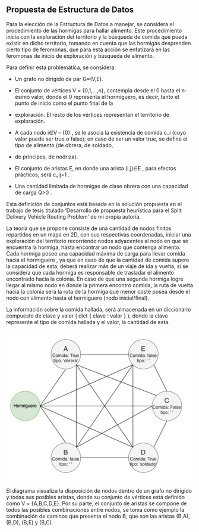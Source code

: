 ## Propuesta de Estructura de Datos

Para la elección de la Estructura de Datos a manejar, se considera el procedimiento de las hormigas para hallar alimento. Este procedimiento inicia con la exploración del territorio y 
la búsqueda de comida que pueda existir en dicho territorio, tomando en cuenta que las hormigas desprenden cierto tipo de feromonas, que para esta acción se enfatizará en las feromonas 
de inicio de exploración y búsqueda de alimento.

Para definir esta problemática, se considera:

- Un grafo no dirigido de par G=(V,E).

- El conjunto de vértices V = {0,1,…,n}, contempla desde el 0 hasta el n-ésimo valor, donde el 0 representa el hormiguero, es decir, tanto el punto de inicio como el punto final de la
- exploración. El resto de los vértices representan el territorio de exploración.

- A cada nodo i∈V – {0} , se le asocia la existencia de comida c_i (cuyo valor 	puede ser true o false); en caso de ser un valor true, se define el tipo de alimento (de obrera, de soldado,
- de príncipes, de nodriza).

- El conjunto de aristas E, en donde una arista (i,j)∈E , para efectos prácticos, será c_ij=1 .

- Una cantidad limitada de hormigas de clase obrera con una capacidad de carga Q>0 .

Esta definición de conjuntos está basada en la solución propuesta en el trabajo de tesis titulado ‘Desarrollo de propuesta heurística para el Split Delivery Vehicle Routing Problem’ de mi propia autoría. 

La teoría que se propone consiste de una cantidad de nodos finitos repartidos en un mapa en 2D, con sus respectivas coordenadas, iniciar una exploración del territorio recorriendo nodos adyacentes al 
nodo en que se encuentra la hormiga, hasta encontrar un nodo que contenga alimento. Cada hormiga posee una capacidad máxima de carga para llevar comida hacia el hormiguero , ya que en caso de que la 
cantidad de comida supere la capacidad de esta, deberá realizar más de un viaje de ida y vuelta, si se considera que cada hormiga es responsable de trasladar el alimento encontrado hacia la colonia. 
En caso de que una segunda hormiga logre llegar al mismo nodo en donde la primera encontró comida, la ruta de vuelta hacia la colonia será la ruta de la hormiga que menor coste posea desde el nodo con 
alimento hasta el hormiguero (nodo inicial/final).

La información sobre la comida hallada, será almacenada en un diccionario compuesto de clave y valor ( dict { clave : valor } ), donde la clave represente el tipo de comida hallada y el valor, 
la cantidad de esta.

![GRAFO](GRAFO.jpeg)

El diagrama visualiza la disposición de nodos dentro de un grafo no dirigido y todas sus posibles aristas, donde su conjunto de vértices está definido como  V = {A,B,C,D,E}. Por su parte, el conjunto de 
aristas se compone de todos las posibles combinaciones entre nodos, se toma como ejemplo la combinación de caminos que presenta el nodo B, que son las aristas  (B,A), (B,D), (B,E) y (B,C).
